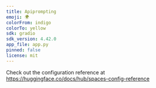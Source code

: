 ```yaml
---
title: Apiprompting
emoji: 🌍
colorFrom: indigo
colorTo: yellow
sdk: gradio
sdk_version: 4.42.0
app_file: app.py
pinned: false
license: mit
---
```


Check out the configuration reference at https://huggingface.co/docs/hub/spaces-config-reference
